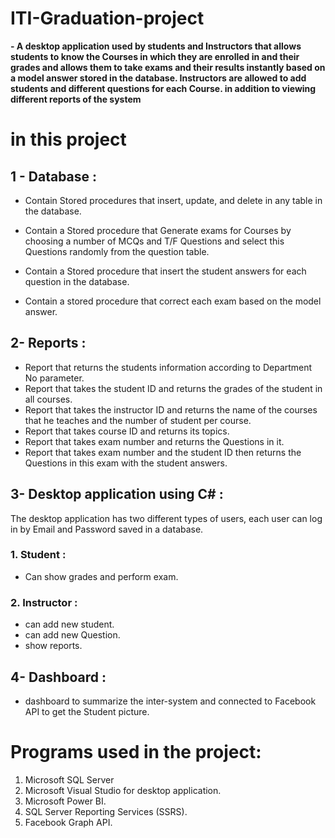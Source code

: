 # ITI-Graduation-project

**- A desktop application used by students and Instructors that allows students to know the Courses in which they are enrolled in and their grades and allows them to take exams and their results instantly based on a model answer stored in the database.
Instructors are allowed to add students and different questions for each Course. in addition to viewing different reports of the system**

# in this project 

## 1 - Database :
* Contain Stored procedures that insert, update, and delete in any table in the database.

* Contain a Stored procedure that Generate exams for Courses by choosing a number of MCQs and T/F Questions and select this Questions randomly from the question table.

* Contain a Stored procedure that insert the student answers for each question in the database.

* Contain a stored procedure that correct each exam based on the model answer.

## 2- Reports :
* Report that returns the students information according to Department No parameter.
*  Report that takes the student ID and returns the grades of the student in all courses.
* Report that takes the instructor ID and returns the name of the courses that he teaches and the number of student per course.
* Report that takes course ID and returns its topics.  
* Report that takes exam number and returns the Questions in it.
* Report that takes exam number and the student ID then returns the Questions in this exam with the student answers. 

## 3- Desktop application using C# :
The desktop application has two different types of users, each
user can log in by Email and Password saved in a database.
### 1. Student :
- Can show grades and perform exam.
### 2. Instructor :
- can add new student.
- can add new Question.
- show reports.

## 4- Dashboard :
* dashboard to summarize the inter-system and connected to Facebook API to get the Student picture. 


# Programs used in the project:
1. Microsoft SQL Server
2. Microsoft Visual Studio for desktop application.
3. Microsoft Power BI.
4. SQL Server Reporting Services (SSRS).
5. Facebook Graph API.
